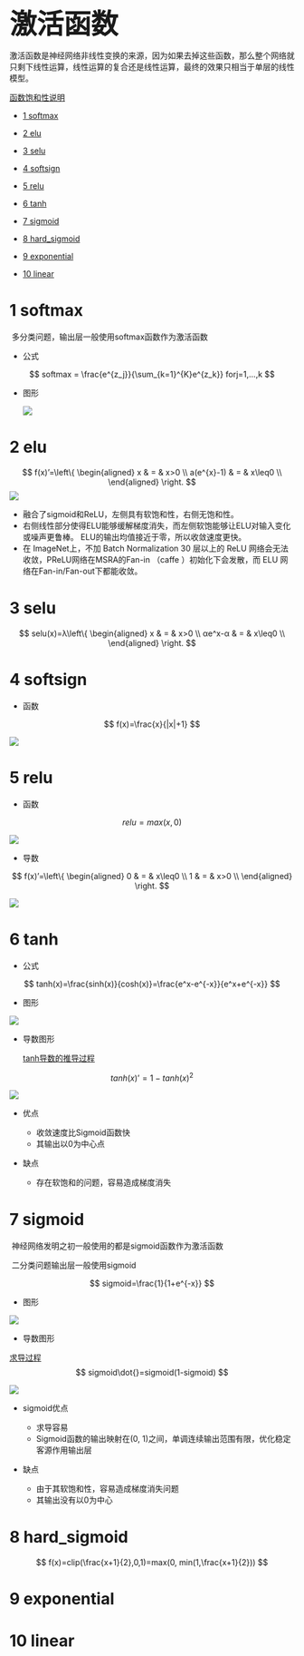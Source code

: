 <font size=15>**激活函数**</font>

​	激活函数是神经网络非线性变换的来源，因为如果去掉这些函数，那么整个网络就只剩下线性运算，线性运算的复合还是线性运算，最终的效果只相当于单层的线性模型。

[函数饱和性说明](./301函数饱和性.md)



- [1 softmax](#1)

- [2 elu](#2)
- [3 selu](#3)
- [4 softsign](#4)
- [5 relu](#5)
- [6 tanh](#6)
- [7 sigmoid](#7)
- [8 hard_sigmoid](#8)
- [9 exponential](#9)
- [10 linear](#10)



# <a name=""> 1 softmax </a>

​	多分类问题，输出层一般使用softmax函数作为激活函数

- 公式

$$
softmax = \frac{e^{z_j}}{\sum_{k=1}^{K}e^{z_k}} forj=1,...,k
$$

- 图形

  <img src="picture/101_109.png">

# <a name=""> 2 elu </a>


$$
f(x)’=\left\{
\begin{aligned}
x & = & x>0 \\
a(e^{x}-1) & = & x\leq0 \\ 
\end{aligned}
\right.
$$
<img src="picture/101_201.png">



- 融合了sigmoid和ReLU，左侧具有软饱和性，右侧无饱和性。
- 右侧线性部分使得ELU能够缓解梯度消失，而左侧软饱能够让ELU对输入变化或噪声更鲁棒。
  ELU的输出均值接近于零，所以收敛速度更快。
- 在 ImageNet上，不加 Batch Normalization 30 层以上的 ReLU 网络会无法收敛，PReLU网络在MSRA的Fan-in （caffe ）初始化下会发散，而 ELU 网络在Fan-in/Fan-out下都能收敛。

 

# <a name=""> 3 selu </a>

$$
selu(x)=λ\left\{
\begin{aligned}
x & = & x>0 \\
αe^x-α & = & x\leq0 \\ 
\end{aligned}
\right.
$$



# <a name="">4 softsign </a>

- 函数

$$
f(x)=\frac{x}{|x|+1}
$$

<img src="picture/101_202.png">



# <a name=""> 5 relu </a>

- 函数

$$
relu=max(x, 0)
$$



<img src="picture/101_106.png">

- 导数

$$
f(x)’=\left\{
\begin{aligned}
0 & = & x\leq0 \\
1 & = & x>0 \\ 
\end{aligned}
\right.
$$



<img src="picture/101_107.png">



# <a name=""> 6 tanh </a>

- 公式

$$
tanh(x)=\frac{sinh(x)}{cosh(x)}=\frac{e^x-e^{-x}}{e^x+e^{-x}}
$$

- 图形

<img src="picture/101_104.png">

- 导数图形

  [tanh导数的推导过程](./201tanh求导.md)

$$
tanh(x)’=1-tanh(x)^2
$$



<img src="picture/101_105.png">

- 优点
  - 收敛速度比Sigmoid函数快		
  - 其输出以0为中心点

- 缺点
  - 存在软饱和的问题，容易造成梯度消失



# <a name=""> 7 sigmoid </a>

​	神经网络发明之初一般使用的都是sigmoid函数作为激活函数

​	二分类问题输出层一般使用sigmoid


$$
sigmoid=\frac{1}{1+e^{-x}}
$$


- 图形

<img src="picture/101_101.png">

- 导数图形

[求导过程](./202sigmoid导数.md)
$$
sigmoid\dot{}=sigmoid(1-sigmoid)
$$


<img src="picture/101_102.png">

- sigmoid优点
  - 求导容易
  - Sigmoid函数的输出映射在(0, 1)之间，单调连续输出范围有限，优化稳定客源作用输出层

- 缺点
  - 由于其软饱和性，容易造成梯度消失问题
  - 其输出没有以0为中心



# <a name=""> 8 hard_sigmoid </a>

$$
f(x)=clip(\frac{x+1}{2},0,1)=max(0, min(1,\frac{x+1}{2}))
$$



# <a name=""> 9 exponential </a>



# <a name=""> 10 linear </a>

